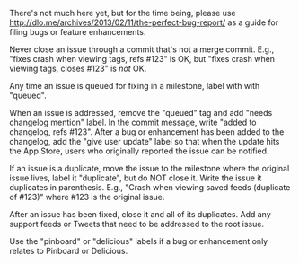 There's not much here yet, but for the time being, please use http://dlo.me/archives/2013/02/11/the-perfect-bug-report/ as a guide for filing bugs or feature enhancements.

Never close an issue through a commit that's not a merge commit. E.g., "fixes crash when viewing tags, refs #123" is OK, but "fixes crash when viewing tags, closes #123" is *not* OK.

Any time an issue is queued for fixing in a milestone, label with with "queued".

When an issue is addressed, remove the "queued" tag and add "needs changelog mention" label. In the commit message, write "added to changelog, refs #123". After a bug or enhancement has been added to the changelog, add the "give user update" label so that when the update hits the App Store, users who originally reported the issue can be notified.

If an issue is a duplicate, move the issue to the milestone where the original issue lives, label it "duplicate", but do NOT close it. Write the issue it duplicates in parenthesis. E.g., "Crash when viewing saved feeds (duplicate of #123)" where #123 is the original issue.

After an issue has been fixed, close it and all of its duplicates. Add any support feeds or Tweets that need to be addressed to the root issue.

Use the "pinboard" or "delicious" labels if a bug or enhancement only relates to Pinboard or Delicious.
